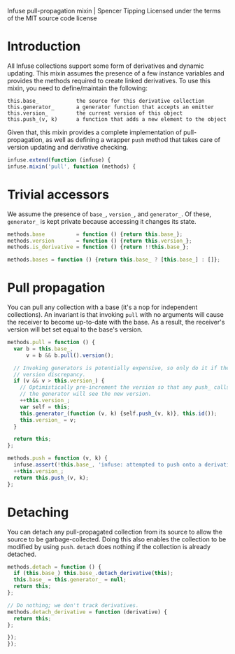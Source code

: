 Infuse pull-propagation mixin | Spencer Tipping
Licensed under the terms of the MIT source code license

# Introduction

All Infuse collections support some form of derivatives and dynamic updating.
This mixin assumes the presence of a few instance variables and provides the
methods required to create linked derivatives. To use this mixin, you need to
define/maintain the following:

    this.base_            the source for this derivative collection
    this.generator_       a generator function that accepts an emitter
    this.version_         the current version of this object
    this.push_(v, k)      a function that adds a new element to the object

Given that, this mixin provides a complete implementation of pull-propagation,
as well as defining a wrapper `push` method that takes care of version
updating and derivative checking.

```js
infuse.extend(function (infuse) {
infuse.mixin('pull', function (methods) {
```

# Trivial accessors

We assume the presence of `base_`, `version_`, and `generator_`. Of these,
`generator_` is kept private because accessing it changes its state.

```js
methods.base          = function () {return this.base_};
methods.version       = function () {return this.version_};
methods.is_derivative = function () {return !!this.base_};
```

```js
methods.bases = function () {return this.base_ ? [this.base_] : []};
```

# Pull propagation

You can pull any collection with a base (it's a nop for independent
collections). An invariant is that invoking `pull` with no arguments will cause
the receiver to become up-to-date with the base. As a result, the receiver's
version will bet set equal to the base's version.

```js
methods.pull = function () {
  var b = this.base_,
      v = b && b.pull().version();
```

```js
  // Invoking generators is potentially expensive, so only do it if there's a
  // version discrepancy.
  if (v && v > this.version_) {
    // Optimistically pre-increment the version so that any push_ calls made by
    // the generator will see the new version.
    ++this.version_;
    var self = this;
    this.generator_(function (v, k) {self.push_(v, k)}, this.id());
    this.version_ = v;
  }
```

```js
  return this;
};
```

```js
methods.push = function (v, k) {
  infuse.assert(!this.base_, 'infuse: attempted to push onto a derivative');
  ++this.version_;
  return this.push_(v, k);
};
```

# Detaching

You can detach any pull-propagated collection from its source to allow the
source to be garbage-collected. Doing this also enables the collection to be
modified by using `push`. `detach` does nothing if the collection is already
detached.

```js
methods.detach = function () {
  if (this.base_) this.base_.detach_derivative(this);
  this.base_ = this.generator_ = null;
  return this;
};
```

```js
// Do nothing; we don't track derivatives.
methods.detach_derivative = function (derivative) {
  return this;
};
```

```js
});
});

```
